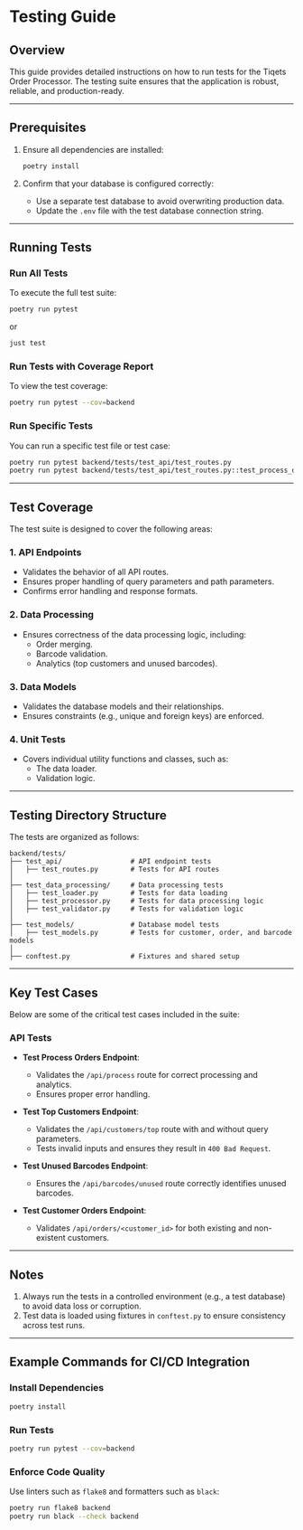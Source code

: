 # Testing Guide

## Overview
This guide provides detailed instructions on how to run tests for the Tiqets Order Processor. The testing suite ensures that the application is robust, reliable, and production-ready.

---

## Prerequisites
1. Ensure all dependencies are installed:
   ```bash
   poetry install
   ```

2. Confirm that your database is configured correctly:
   - Use a separate test database to avoid overwriting production data.
   - Update the `.env` file with the test database connection string.

---

## Running Tests
### Run All Tests
To execute the full test suite:
```bash
poetry run pytest
```
or
```bash
just test
```

### Run Tests with Coverage Report
To view the test coverage:
```bash
poetry run pytest --cov=backend
```

### Run Specific Tests
You can run a specific test file or test case:
```bash
poetry run pytest backend/tests/test_api/test_routes.py
poetry run pytest backend/tests/test_api/test_routes.py::test_process_orders_endpoint
```

---

## Test Coverage
The test suite is designed to cover the following areas:

### 1. **API Endpoints**
- Validates the behavior of all API routes.
- Ensures proper handling of query parameters and path parameters.
- Confirms error handling and response formats.

### 2. **Data Processing**
- Ensures correctness of the data processing logic, including:
  - Order merging.
  - Barcode validation.
  - Analytics (top customers and unused barcodes).

### 3. **Data Models**
- Validates the database models and their relationships.
- Ensures constraints (e.g., unique and foreign keys) are enforced.

### 4. **Unit Tests**
- Covers individual utility functions and classes, such as:
  - The data loader.
  - Validation logic.

---

## Testing Directory Structure
The tests are organized as follows:
```
backend/tests/
├── test_api/                 # API endpoint tests
│   ├── test_routes.py        # Tests for API routes
│
├── test_data_processing/     # Data processing tests
│   ├── test_loader.py        # Tests for data loading
│   ├── test_processor.py     # Tests for data processing logic
│   ├── test_validator.py     # Tests for validation logic
│
├── test_models/              # Database model tests
│   ├── test_models.py        # Tests for customer, order, and barcode models
│
├── conftest.py               # Fixtures and shared setup
```

---

## Key Test Cases
Below are some of the critical test cases included in the suite:

### **API Tests**
- **Test Process Orders Endpoint**:
  - Validates the `/api/process` route for correct processing and analytics.
  - Ensures proper error handling.

- **Test Top Customers Endpoint**:
  - Validates the `/api/customers/top` route with and without query parameters.
  - Tests invalid inputs and ensures they result in `400 Bad Request`.

- **Test Unused Barcodes Endpoint**:
  - Ensures the `/api/barcodes/unused` route correctly identifies unused barcodes.

- **Test Customer Orders Endpoint**:
  - Validates `/api/orders/<customer_id>` for both existing and non-existent customers.

---

## Notes
1. Always run the tests in a controlled environment (e.g., a test database) to avoid data loss or corruption.
2. Test data is loaded using fixtures in `conftest.py` to ensure consistency across test runs.

---

## Example Commands for CI/CD Integration
### Install Dependencies
```bash
poetry install
```

### Run Tests
```bash
poetry run pytest --cov=backend
```

### Enforce Code Quality
Use linters such as `flake8` and formatters such as `black`:
```bash
poetry run flake8 backend
poetry run black --check backend
```
